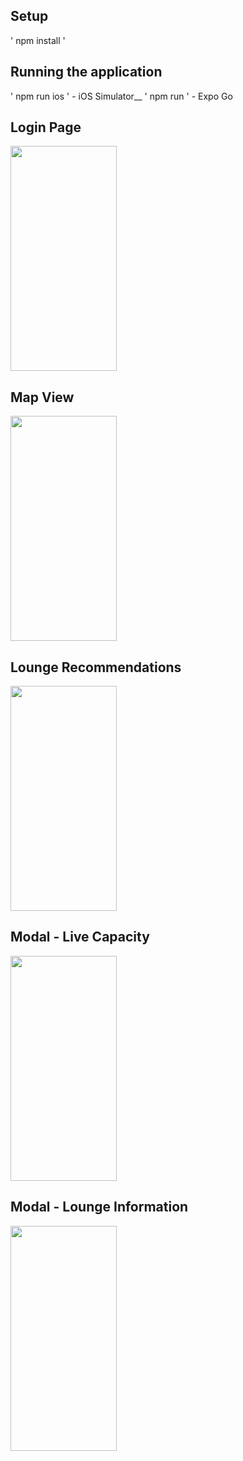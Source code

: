 ## Setup

' npm install ' 

## Running the application

' npm run ios ' - iOS Simulator__
' npm run '     - Expo Go

## Login Page
<img src="https://github.com/angusleung0724/CXperience/assets/86761921/eb0b6499-a6af-440e-8beb-e09f0cdce0a5"  width=170 height=360>

## Map View
<img src="https://github.com/angusleung0724/CXperience/assets/86761921/4b4fe3b2-0734-431e-9592-dc6d255af9b0" width=170 height=360>

## Lounge Recommendations
<img src="https://github.com/angusleung0724/CXperience/assets/86761921/03d52ee5-5de1-4711-b518-df1912119c88" width=170 height=360>

## Modal - Live Capacity
<img src="https://github.com/angusleung0724/CXperience/assets/86761921/2bc1c6b4-ce6f-44a4-a71f-bf99dd1a1371" width=170 height=360>

## Modal - Lounge Information
<img src="https://github.com/angusleung0724/CXperience/assets/86761921/3c5bbd73-9307-41c1-98be-688c28d3de6c" width=170 height=360>
